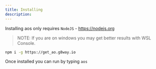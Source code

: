 ```yaml
---
title: Installing
description:
---
```


Installing aos only requires `NodeJS` - https://nodejs.org

> NOTE: If you are on windows you may get better results with WSL Console.

```sh
npm i -g https://get_ao.g8way.io
```

Once installed you can run by typing `aos`
